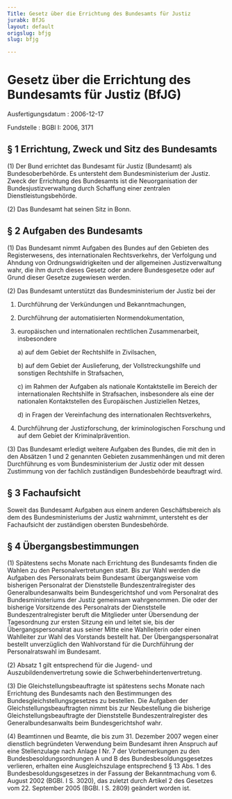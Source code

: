 ```yaml
---
Title: Gesetz über die Errichtung des Bundesamts für Justiz
jurabk: BfJG
layout: default
origslug: bfjg
slug: bfjg

---
```


# Gesetz über die Errichtung des Bundesamts für Justiz (BfJG)

Ausfertigungsdatum
:   2006-12-17

Fundstelle
:   BGBl I: 2006, 3171



## § 1 Errichtung, Zweck und Sitz des Bundesamts

(1) Der Bund errichtet das Bundesamt für Justiz (Bundesamt) als
Bundesoberbehörde. Es untersteht dem Bundesministerium der Justiz.
Zweck der Errichtung des Bundesamts ist die Neuorganisation der
Bundesjustizverwaltung durch Schaffung einer zentralen
Dienstleistungsbehörde.

(2) Das Bundesamt hat seinen Sitz in Bonn.


## § 2 Aufgaben des Bundesamts

(1) Das Bundesamt nimmt Aufgaben des Bundes auf den Gebieten des
Registerwesens, des internationalen Rechtsverkehrs, der Verfolgung und
Ahndung von Ordnungswidrigkeiten und der allgemeinen Justizverwaltung
wahr, die ihm durch dieses Gesetz oder andere Bundesgesetze oder auf
Grund dieser Gesetze zugewiesen werden.

(2) Das Bundesamt unterstützt das Bundesministerium der Justiz bei der

1.  Durchführung der Verkündungen und Bekanntmachungen,


2.  Durchführung der automatisierten Normendokumentation,


3.  europäischen und internationalen rechtlichen Zusammenarbeit,
    insbesondere

    a)  auf dem Gebiet der Rechtshilfe in Zivilsachen,


    b)  auf dem Gebiet der Auslieferung, der Vollstreckungshilfe und sonstigen
        Rechtshilfe in Strafsachen,


    c)  im Rahmen der Aufgaben als nationale Kontaktstelle im Bereich der
        internationalen Rechtshilfe in Strafsachen, insbesondere als eine der
        nationalen Kontaktstellen des Europäischen Justiziellen Netzes,


    d)  in Fragen der Vereinfachung des internationalen Rechtsverkehrs,





4.  Durchführung der Justizforschung, der kriminologischen Forschung und
    auf dem Gebiet der Kriminalprävention.




(3) Das Bundesamt erledigt weitere Aufgaben des Bundes, die mit den in
den Absätzen 1 und 2 genannten Gebieten zusammenhängen und mit deren
Durchführung es vom Bundesministerium der Justiz oder mit dessen
Zustimmung von der fachlich zuständigen Bundesbehörde beauftragt wird.


## § 3 Fachaufsicht

Soweit das Bundesamt Aufgaben aus einem anderen Geschäftsbereich als
dem des Bundesministeriums der Justiz wahrnimmt, untersteht es der
Fachaufsicht der zuständigen obersten Bundesbehörde.


## § 4 Übergangsbestimmungen

(1) Spätestens sechs Monate nach Errichtung des Bundesamts finden die
Wahlen zu den Personalvertretungen statt. Bis zur Wahl werden die
Aufgaben des Personalrats beim Bundesamt übergangsweise vom bisherigen
Personalrat der Dienststelle Bundeszentralregister des
Generalbundesanwalts beim Bundesgerichtshof und vom Personalrat des
Bundesministeriums der Justiz gemeinsam wahrgenommen. Die oder der
bisherige Vorsitzende des Personalrats der Dienststelle
Bundeszentralregister beruft die Mitglieder unter Übersendung der
Tagesordnung zur ersten Sitzung ein und leitet sie, bis der
Übergangspersonalrat aus seiner Mitte eine Wahlleiterin oder einen
Wahlleiter zur Wahl des Vorstands bestellt hat. Der
Übergangspersonalrat bestellt unverzüglich den Wahlvorstand für die
Durchführung der Personalratswahl im Bundesamt.

(2) Absatz 1 gilt entsprechend für die Jugend- und
Auszubildendenvertretung sowie die Schwerbehindertenvertretung.

(3) Die Gleichstellungsbeauftragte ist spätestens sechs Monate nach
Errichtung des Bundesamts nach den Bestimmungen des
Bundesgleichstellungsgesetzes zu bestellen. Die Aufgaben der
Gleichstellungsbeauftragten nimmt bis zur Neubestellung die bisherige
Gleichstellungsbeauftragte der Dienststelle Bundeszentralregister des
Generalbundesanwalts beim Bundesgerichtshof wahr.

(4) Beamtinnen und Beamte, die bis zum 31. Dezember 2007 wegen einer
dienstlich begründeten Verwendung beim Bundesamt ihren Anspruch auf
eine Stellenzulage nach Anlage I Nr. 7 der Vorbemerkungen zu den
Bundesbesoldungsordnungen A und B des Bundesbesoldungsgesetzes
verlieren, erhalten eine Ausgleichszulage entsprechend § 13 Abs. 1 des
Bundesbesoldungsgesetzes in der Fassung der Bekanntmachung vom 6.
August 2002 (BGBl. I S. 3020), das zuletzt durch Artikel 2 des
Gesetzes vom 22. September 2005 (BGBl. I S. 2809) geändert worden ist.

